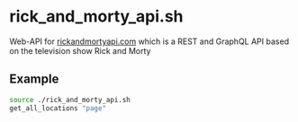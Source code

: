 # rick_and_morty_api.sh
Web-API for [rickandmortyapi.com](https://rickandmortyapi.com) which is a REST and GraphQL API based on the television show Rick and Morty

## Example
```bash
source ./rick_and_morty_api.sh
get_all_locations "page"
```

